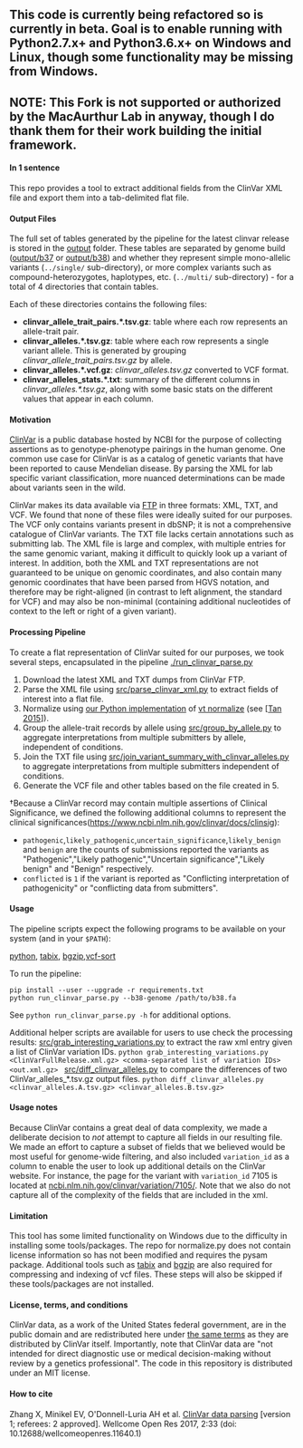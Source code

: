 ## This code is currently being refactored so is currently in beta.  Goal is to enable running with Python2.7.x+ and Python3.6.x+ on Windows and Linux, though some functionality may be missing from Windows.  
## NOTE: This Fork is not supported or authorized by the MacAurthur Lab in anyway, though I do thank them for their work building the initial framework.

#### In 1 sentence

This repo provides a tool to extract additional fields from the ClinVar XML file and export them into a tab-delimited flat file.

#### Output Files

The full set of tables generated by the pipeline for the latest clinvar release is stored in the [output](output/) folder.
These tables are separated by genome build ([output/b37](output/b37) or [output/b38](output/b38)) and whether they represent
simple mono-allelic variants (`../single/` sub-directory),
or more complex variants such as compound-heterozygotes, haplotypes, etc. (`../multi/` sub-directory) - for a total of 4 directories that contain tables.

Each of these directories contains the following files:
* __clinvar_allele_trait_pairs.*.tsv.gz__: table where each row represents an allele-trait pair.
* __clinvar_alleles.*.tsv.gz__: table where each row represents a single variant allele. This is generated by grouping _clinvar_allele_trait_pairs.tsv.gz_ by allele.
* __clinvar_alleles.*.vcf.gz__: _clinvar_alleles.tsv.gz_ converted to VCF format.
* __clinvar_alleles_stats.*.txt__:  summary of the different columns in _clinvar_alleles.*.tsv.gz_, along with some basic stats on the different values that appear in each column.


#### Motivation

[ClinVar](http://www.ncbi.nlm.nih.gov/clinvar/) is a public database hosted by NCBI for the purpose of collecting assertions as to genotype-phenotype pairings in the human genome. One common use case for ClinVar is as a catalog of genetic variants that have been reported to cause Mendelian disease. By parsing the XML for lab specific variant classification, more nuanced determinations can be made about variants seen in the wild.

ClinVar makes its data available via [FTP](ftp://ftp.ncbi.nlm.nih.gov/pub/clinvar/) in three formats: XML, TXT, and VCF. We found that none of these files were ideally suited for our purposes. The VCF only contains variants present in dbSNP; it is not a comprehensive catalogue of ClinVar variants. The TXT file lacks certain annotations such as submitting lab. The XML file is large and complex, with multiple entries for the same genomic variant, making it difficult to quickly look up a variant of interest. In addition, both the XML and TXT representations are not guaranteed to be unique on genomic coordinates, and also contain many genomic coordinates that have been parsed from HGVS notation, and therefore may be right-aligned (in contrast to left alignment, the standard for VCF) and may also be non-minimal (containing additional nucleotides of context to the left or right of a given variant).

#### Processing Pipeline

To create a flat representation of ClinVar suited for our purposes, we took several steps, encapsulated in the pipeline [./run_clinvar_parse.py](./run_clinvar_parse.py)

1. Download the latest XML and TXT dumps from ClinVar FTP.
2. Parse the XML file using [src/parse_clinvar_xml.py](src/parse_clinvar_xml.py) to extract fields of interest into a flat file.
3. Normalize using [our Python implementation](src/normalize.py) of [vt normalize](http://genome.sph.umich.edu/wiki/Variant_Normalization) (see [[Tan 2015]]).
4. Group the allele-trait records by allele using [src/group_by_allele.py](src/group_by_allele.py) to aggregate interpretations from multiple submitters by allele, independent of conditions.
5. Join the TXT file using [src/join_variant_summary_with_clinvar_alleles.py](src/join_variant_summary_with_clinvar_alleles.py) to aggregate interpretations from multiple submitters independent of conditions.
6. Generate the VCF file and other tables based on the file created in 5.


&dagger;Because a ClinVar record may contain multiple assertions of Clinical Significance, we defined the following additional columns to represent the clinical significances(https://www.ncbi.nlm.nih.gov/clinvar/docs/clinsig):

+ `pathogenic`,`likely_pathogenic`,`uncertain_significance`,`likely_benign` and `benign` are the counts of submissions reported the variants as "Pathogenic","Likely pathogenic","Uncertain significance","Likely benign" and "Benign" respectively.
+ `conflicted` is `1` if the variant is reported as "Conflicting interpretation of pathogenicity" or "conflicting data from submitters".

#### Usage

The pipeline scripts expect the following programs to be available on your system (and in your `$PATH`):

[python](https://www.python.org/), [tabix](http://www.htslib.org/download/), [bgzip](http://www.htslib.org/download/ ),[vcf-sort](https://vcftools.github.io/index.html)

To run the pipeline:

```
pip install --user --upgrade -r requirements.txt
python run_clinvar_parse.py --b38-genome /path/to/b38.fa
```

See `python run_clinvar_parse.py -h` for additional options.

Additional helper scripts are available for users to use check the processing results:
[src/grab_interesting_variations.py](src/grab_interesting_variations.py) to extract the raw xml entry given a list of ClinVar variation IDs.
`python grab_interesting_variations.py <ClinVarFullRelease.xml.gz> <comma-separated list of variation IDs> <out.xml.gz> `
[src/diff_clinvar_alleles.py](src/diff_clinvar_alleles.py) to compare the differences of two ClinVar_alleles_*.tsv.gz output files.
`python diff_clinvar_alleles.py <clinvar_alleles.A.tsv.gz> <clinvar_alleles.B.tsv.gz>`

#### Usage notes

Because ClinVar contains a great deal of data complexity, we made a deliberate decision to *not* attempt to capture all fields in our resulting file. We made an effort to capture a subset of fields that we believed would be most useful for genome-wide filtering, and also included `variation_id` as a column to enable the user to look up additional details on the ClinVar website. For instance, the page for the variant with `variation_id` 7105 is located at [ncbi.nlm.nih.gov/clinvar/variation/7105/](http://www.ncbi.nlm.nih.gov/clinvar/variation/7105/). Note that we also do not capture all of the complexity of the fields that are included in the xml.

#### Limitation

This tool has some limited functionality on Windows due to the difficulty in installing some tools/packages.  The repo for normalize.py does not contain license information so has not been modified and requires the pysam package.  Additional tools such as [tabix](http://www.htslib.org/download/) and [bgzip](http://www.htslib.org/download/) are also required for compressing and indexing of vcf files.  These steps will also be skipped if these tools/packages are not installed.  

#### License, terms, and conditions

ClinVar data, as a work of the United States federal government, are in the public domain and are redistributed here under [the same terms](http://www.ncbi.nlm.nih.gov/clinvar/docs/maintenance_use/) as they are distributed by ClinVar itself. Importantly, note that ClinVar data are "not intended for direct diagnostic use or medical decision-making without review by a genetics professional". The code in this repository is distributed under an MIT license.

[Tan 2015]: http://www.ncbi.nlm.nih.gov/pubmed/25701572 "Tan A, Abecasis GR, Kang HM. Unified representation of genetic variants. Bioinformatics. 2015 Jul 1;31(13):2202-4. doi: 10.1093/bioinformatics/btv112. Epub 2015 Feb 19. PubMed PMID: 25701572."

#### How to cite
Zhang X, Minikel EV, O'Donnell-Luria AH et al. [ClinVar data parsing](https://wellcomeopenresearch.org/articles/2-33/v1) [version 1; referees: 2 approved]. Wellcome Open Res 2017, 2:33
(doi: 10.12688/wellcomeopenres.11640.1)
